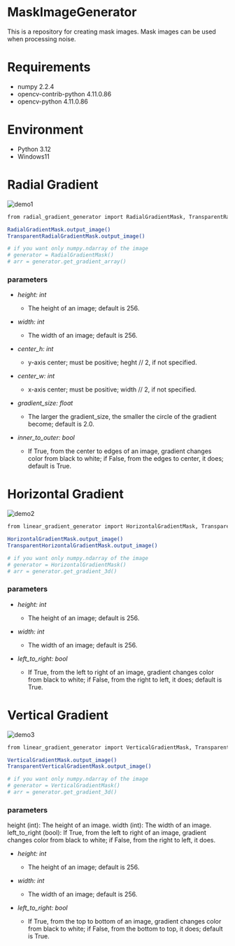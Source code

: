 # MaskImageGenerator

This is a repository for creating mask images. Mask images can be used when processing noise.

# Requirements

* numpy 2.2.4
* opencv-contrib-python 4.11.0.86
* opencv-python 4.11.0.86

# Environment

* Python 3.12
* Windows11

# Radial Gradient

![demo1](https://github.com/user-attachments/assets/e6adfb43-f453-4705-9e24-108ceb8e96c5)

```bash
from radial_gradient_generator import RadialGradientMask, TransparentRadialGradientMask

RadialGradientMask.output_image()
TransparentRadialGradientMask.output_image()

# if you want only numpy.ndarray of the image
# generator = RadialGradientMask()
# arr = generator.get_gradient_array()
```

### parameters

* _height: int_
    * The height of an image; default is 256.

* _width: int_
    * The width of an image; default is 256.

* _center_h: int_
    * y-axis center; must be positive; heght // 2, if not specified.

* _center_w: int_
    * x-axis center; must be positive; width // 2, if not specified.

* _gradient_size: float_
    * The larger the gradient_size, the smaller the circle of the gradient become; default is 2.0.
            
* _inner_to_outer: bool_
    * If True, from the center to edges of an image, gradient changes color from black to white; if False, from the edges to center, it does; default is True.

# Horizontal Gradient

![demo2](https://github.com/user-attachments/assets/ac2cb432-d8ed-4f16-a67f-21ed3c54f597)

```bash
from linear_gradient_generator import HorizontalGradientMask, TransparentHorizontalGradientMask

HorizontalGradientMask.output_image()
TransparentHorizontalGradientMask.output_image()

# if you want only numpy.ndarray of the image
# generator = HorizontalGradientMask()
# arr = generator.get_gradient_3d()
```

### parameters

* _height: int_
    * The height of an image; default is 256.

* _width: int_
    * The width of an image; default is 256.

* _left_to_right: bool_
    * If True, from the left to right of an image, gradient changes color from black to white; if False, from the right to left, it does; default is True.

# Vertical Gradient

![demo3](https://github.com/user-attachments/assets/4c8b1ef5-51f4-435b-aeef-a7a94f4d0e39)

```bash
from linear_gradient_generator import VerticalGradientMask, TransparentVerticalGradientMask

VerticalGradientMask.output_image()
TransparentVerticalGradientMask.output_image()

# if you want only numpy.ndarray of the image
# generator = VerticalGradientMask()
# arr = generator.get_gradient_3d()
```

### parameters

height (int): The height of an image.
            width (int): The width of an image.
            left_to_right (bool):
                If True, from the left to right of an image, gradient changes color
                from black to white; if False, from the right to left, it does.

* _height: int_
    * The height of an image; default is 256.

* _width: int_
    * The width of an image; default is 256.

* _left_to_right: bool_
    * If True, from the top to bottom of an image, gradient changes color from black to white; if False, from the bottom to top, it does; default is True.

